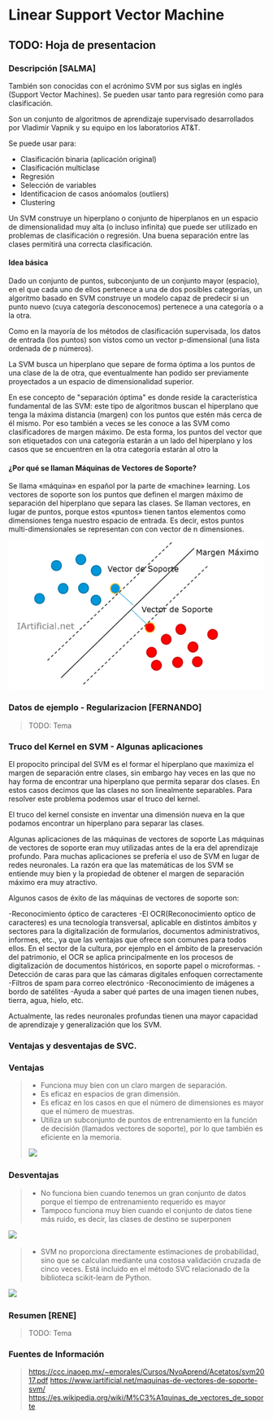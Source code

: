 # Linear Support Vector Machine

## TODO: Hoja de presentacion

### Descripción [SALMA]
También son conocidas con el acrónimo SVM por sus siglas en inglés (Support Vector Machines). Se pueden usar tanto para regresión como para clasificación.

Son un conjunto de algoritmos de aprendizaje supervisado desarrollados por Vladimir Vapnik y su equipo en los laboratorios AT&T.

Se puede usar para:
- Clasificación binaria (aplicación original)
- Clasificación multiclase
- Regresión
- Selección de variables
- Identificacion de casos anóomalos (outliers)
- Clustering

Un SVM construye un hiperplano o conjunto de hiperplanos en un espacio de dimensionalidad muy alta (o incluso infinita) que puede ser utilizado en problemas de clasificación o regresión. Una buena separación entre las clases permitirá una correcta clasificación.

#### Idea básica

Dado un conjunto de puntos, subconjunto de un conjunto mayor (espacio), en el que cada uno de ellos pertenece a una de dos posibles categorías, un algoritmo basado en SVM construye un modelo capaz de predecir si un punto nuevo (cuya categoría desconocemos) pertenece a una categoría o a la otra.

Como en la mayoría de los métodos de clasificación supervisada, los datos de entrada (los puntos) son vistos como un vector p-dimensional (una lista ordenada de p números).

La SVM busca un hiperplano que separe de forma óptima a los puntos de una clase de la de otra, que eventualmente han podido ser previamente proyectados a un espacio de dimensionalidad superior.

En ese concepto de "separación óptima" es donde reside la característica fundamental de las SVM: este tipo de algoritmos buscan el hiperplano que tenga la máxima distancia (margen) con los puntos que estén más cerca de él mismo. Por eso también a veces se les conoce a las SVM como clasificadores de margen máximo. De esta forma, los puntos del vector que son etiquetados con una categoría estarán a un lado del hiperplano y los casos que se encuentren en la otra categoría estarán al otro la

#### ¿Por qué se llaman Máquinas de Vectores de Soporte?

Se llama «máquina» en español por la parte de «machine» learning. Los vectores de soporte son los puntos que definen el margen máximo de separación del hiperplano que separa las clases. Se llaman vectores, en lugar de puntos, porque estos «puntos» tienen tantos elementos como dimensiones tenga nuestro espacio de entrada. Es decir, estos puntos multi-dimensionales se representan con con vector de n dimensiones.

![ScreenShot](https://github.com/SalmaFabel/IMG/blob/main/IMAGEN%20Linear%20Support%20Vector%20Machine.PNG)

### Datos de ejemplo - Regularizacion [FERNANDO]
> TODO: Tema

### Truco del Kernel en SVM - Algunas aplicaciones
El propocito principal del SVM es el formar el hiperplano que maximiza el margen de separación entre clases, sin embargo hay veces en las que no hay forma 
de encontrar una hiperplano que permita separar dos clases. En estos casos decimos que las clases no son linealmente separables. Para resolver este problema 
podemos usar el truco del kernel.

El truco del kernel consiste en inventar una dimensión nueva en la que podamos encontrar un hiperplano para separar las clases.

Algunas aplicaciones de las máquinas de vectores de soporte
Las máquinas de vectores de soporte eran muy utilizadas antes de la era del aprendizaje profundo. Para muchas aplicaciones se prefería el uso de SVM en lugar 
de redes neuronales. La razón era que las matemáticas de los SVM se entiende muy bien y la propiedad de obtener el margen de separación máximo era muy atractivo. 

Algunos casos de éxito de las máquinas de vectores de soporte son:

-Reconocimiento óptico de caracteres
    -El OCR(Reconocimiento optico de caracteres) es una tecnología transversal, aplicable en distintos ámbitos y sectores para la digitalización de formularios, 
     documentos administrativos, informes, etc., ya que las ventajas que ofrece son comunes para todos ellos.
     En el sector de la cultura, por ejemplo en el ámbito de la preservación del patrimonio, el OCR se aplica principalmente en los procesos de digitalización 
     de documentos históricos, en soporte papel o microformas.
-Detección de caras para que las cámaras digitales enfoquen correctamente
-Filtros de spam para correo electrónico
-Reconocimiento de imágenes a bordo de satélites 
    -Ayuda a saber qué partes de una imagen tienen nubes, tierra, agua, hielo, etc.

Actualmente, las redes neuronales profundas tienen una mayor capacidad de aprendizaje y generalización que los SVM.

<!-- START CRUZ -->
### Ventajas y desventajas de SVC.
### Ventajas 
> - Funciona muy bien con un claro margen de separación. 
> - Es eficaz en espacios de gran dimensión.
>- Es eficaz en los casos en que el número de dimensiones es mayor que el número de muestras.
> - Utiliza un subconjunto de puntos de entrenamiento en la función de decisión (llamados vectores de soporte), por lo que también es eficiente en la memoria.
> <img src="https://www.learnopencv.com/wp-content/uploads/2018/07/svm-linearly-separable-data.png">

### Desventajas
> - No funciona bien cuando tenemos un gran conjunto de datos porque el tiempo de entrenamiento requerido es mayor
> - Tampoco funciona muy bien cuando el conjunto de datos tiene más ruido, es decir, las clases de destino se superponen
<img src="https://1.bp.blogspot.com/-CD6nja2DNDY/VgTft5YhWiI/AAAAAAAADEo/W7eTpexZ0fI/s1600/svm-predicted-classification-3-ring-data-resized-600.png">

> - SVM no proporciona directamente estimaciones de probabilidad, sino que se calculan mediante una costosa validación cruzada de cinco veces. Está incluido en el método SVC relacionado de la biblioteca scikit-learn de Python.
<img src="https://i.stack.imgur.com/1fXzJ.png">
<!-- END -->

### Resumen [RENE]
> TODO: Tema


### Fuentes de Información

>https://ccc.inaoep.mx/~emorales/Cursos/NvoAprend/Acetatos/svm2017.pdf
>https://www.iartificial.net/maquinas-de-vectores-de-soporte-svm/
>https://es.wikipedia.org/wiki/M%C3%A1quinas_de_vectores_de_soporte
